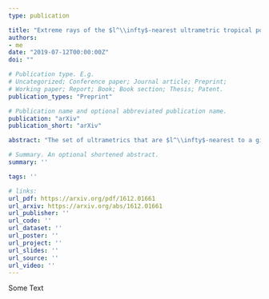 ```yaml
---
type: publication

title: "Extreme rays of the $l^\\infty$-nearest ultrametric tropical polytope"
authors:
- me
date: "2019-07-12T00:00:00Z"
doi: ""

# Publication type. E.g.
# Uncategorized; Conference paper; Journal article; Preprint;
# Working paper; Report; Book; Book section; Thesis; Patent.
publication_types: "Preprint"

# Publication name and optional abbreviated publication name.
publication: "arXiv"
publication_short: "arXiv"

abstract: "The set of ultrametrics that are $l^\\infty$-nearest to a given dissimilarity map forms a $(\\max,+)$ tropical polytope. In this paper, we present the exterior description of such tropical polytope which enables us to use the exterior to interior description conversion algorithm to compute its extreme rays (tropical vertices). Further, the sufficiency of the extremality characterization in is proved for the case $n=3$ where $n$ is the cardinality of the leaf set. On the other hand, an inductive construction of counterexamples is given to disprove the sufficiency for any $n \\geq 4$."

# Summary. An optional shortened abstract.
summary: ''

tags: ''

# links:
url_pdf: https://arxiv.org/pdf/1612.01661
url_arxiv: https://arxiv.org/abs/1612.01661
url_publisher: ''
url_code: ''
url_dataset: ''
url_poster: ''
url_project: ''
url_slides: ''
url_source: ''
url_video: ''
---
```


Some Text